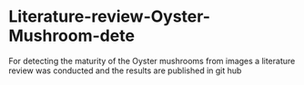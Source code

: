 # Literature-review-Oyster-Mushroom-dete


For detecting the maturity of the Oyster mushrooms from images a literature review was conducted and the results are published in git hub
